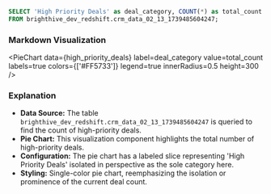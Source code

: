 ```sql high_priority_deals
SELECT 'High Priority Deals' as deal_category, COUNT(*) as total_count
FROM brighthive_dev_redshift.crm_data_02_13_1739485604247;
```

### Markdown Visualization
<PieChart
    data={high_priority_deals}
    label=deal_category
    value=total_count
    labels=true
    colors={['#FF5733']}
    legend=true
    innerRadius=0.5
    height=300
/>

### Explanation
- **Data Source:** The table `brighthive_dev_redshift.crm_data_02_13_1739485604247` is queried to find the count of high-priority deals.
- **Pie Chart:** This visualization component highlights the total number of high-priority deals.
- **Configuration:** The pie chart has a labeled slice representing 'High Priority Deals' isolated in perspective as the sole category here.
- **Styling:** Single-color pie chart, reemphasizing the isolation or prominence of the current deal count.
